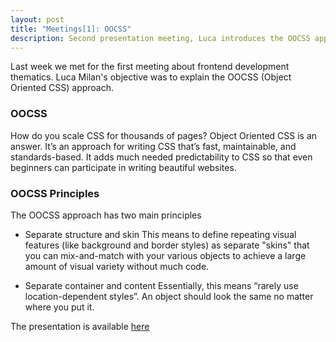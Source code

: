 ```yaml
---
layout: post
title: "Meetings[1]: OOCSS"
description: Second presentation meeting, Luca introduces the OOCSS approach
---
```


Last week we met for the first meeting about frontend development thematics. Luca Milan's objective was to explain the OOCSS (Object Oriented CSS) approach.

### OOCSS

How do you scale CSS for thousands of pages? Object Oriented CSS is an answer. It’s an approach for writing CSS that’s fast, maintainable, and standards-based. It adds much needed predictability to CSS so that even beginners can participate in writing beautiful websites.

### OOCSS Principles

The OOCSS approach has two main principles

* Separate structure and skin
This means to define repeating visual features (like background and border styles) as separate "skins" that you can mix-and-match with your various objects to achieve a large amount of visual variety without much code.
 
* Separate container and content
Essentially, this means “rarely use location-dependent styles”. An object should look the same no matter where you put it.


The presentation is available [here](/slides/oocss.html)
